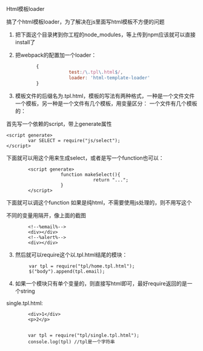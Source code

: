 Html模板loader

搞了个html模板loader，为了解决在js里面写html模板不方便的问题

1. 把下面这个目录拷到你工程的node_modules，等上传到npm应该就可以直接install了

2. 把webpack的配置加一个loader：
 ```javascript
            {
                        test:/\.tpl\.html$/,
                        loader: 'html-template-loader'
            }
```

3. 模板文件的后缀名为.tpl.html，模板的写法有两种格式，一种是一个文件文件一个模板，另一种是一个文件有几个模板，用变量区分：
一个文件有几个模板的：

首先写一个依赖的script，带上generate属性

```
<script generate>
        var SELECT = require("js/select");
</script>
```

下面就可以用这个用来生成select，或者是写一个function也可以：

            <script generate>
                        function makeSelect(){
                                    return "...";
                        }    
            </script>

下面就可以调这个function
如果是纯html，不需要使用js处理的，则不用写这个<script generate>

在用的时候就写一个<script>标签，别带generate，

<script>select.makSelect()</script>


不同的变量用<!--%变量名%-->隔开，像上面的截图

            <!--%email%-->
            <div></div>
            <!--%alert%-->
            <div></div>

3. 然后就可以require这个以.tpl.html结尾的模块：

            var tpl = require("tpl/home.tpl.html");
            $("body").append(tpl.email);

4. 如果一个模块只有单个变量的，则直接写html即可，最好require返回的是一个string

single.tpl.html:

            <div>1</div>
            <p>2</p>

            
            var tpl = require("tpl/single.tpl.html");
            console.log(tpl) //tpl是一个字符串

